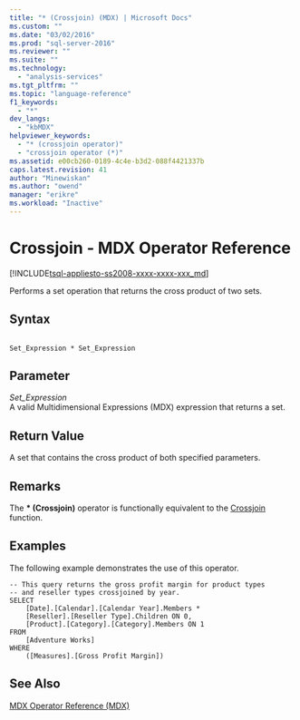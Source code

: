 ```yaml
---
title: "* (Crossjoin) (MDX) | Microsoft Docs"
ms.custom: ""
ms.date: "03/02/2016"
ms.prod: "sql-server-2016"
ms.reviewer: ""
ms.suite: ""
ms.technology: 
  - "analysis-services"
ms.tgt_pltfrm: ""
ms.topic: "language-reference"
f1_keywords: 
  - "*"
dev_langs: 
  - "kbMDX"
helpviewer_keywords: 
  - "* (crossjoin operator)"
  - "crossjoin operator (*)"
ms.assetid: e00cb260-0189-4c4e-b3d2-088f4421337b
caps.latest.revision: 41
author: "Minewiskan"
ms.author: "owend"
manager: "erikre"
ms.workload: "Inactive"
---
```

# Crossjoin  - MDX Operator Reference
[!INCLUDE[tsql-appliesto-ss2008-xxxx-xxxx-xxx_md](../includes/tsql-appliesto-ss2008-xxxx-xxxx-xxx-md.md)]

  Performs a set operation that returns the cross product of two sets.  
  
## Syntax  
  
```  
  
Set_Expression * Set_Expression  
```  
  
## Parameter  
 *Set_Expression*  
 A valid Multidimensional Expressions (MDX) expression that returns a set.  
  
## Return Value  
 A set that contains the cross product of both specified parameters.  
  
## Remarks  
 The **\* (Crossjoin)** operator is functionally equivalent to the [Crossjoin](../mdx/crossjoin-mdx.md) function.  
  
## Examples  
 The following example demonstrates the use of this operator.  
  
```  
-- This query returns the gross profit margin for product types  
-- and reseller types crossjoined by year.  
SELECT   
    [Date].[Calendar].[Calendar Year].Members *  
    [Reseller].[Reseller Type].Children ON 0,  
    [Product].[Category].[Category].Members ON 1  
FROM  
    [Adventure Works]  
WHERE  
    ([Measures].[Gross Profit Margin])  
```  
  
## See Also  
 [MDX Operator Reference &#40;MDX&#41;](../mdx/mdx-operator-reference-mdx.md)  
  
  
